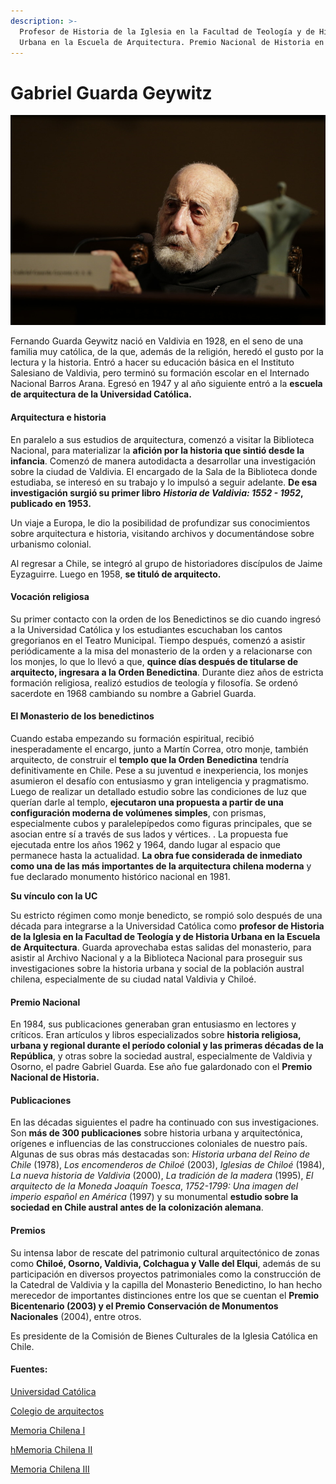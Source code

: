 ```yaml
---
description: >-
  Profesor de Historia de la Iglesia en la Facultad de Teología y de Historia
  Urbana en la Escuela de Arquitectura. Premio Nacional de Historia en 1984.
---
```


# Gabriel Guarda Geywitz

![Padre Gabriel Guarda. Foto: Banco de Im&#xE1;genes UC.](../../.gitbook/assets/gabrielguarda.jpg)

Fernando Guarda Geywitz nació en Valdivia en 1928, en el seno de una familia muy católica, de la que, además de la religión, heredó el gusto por la lectura y la historia. Entró a hacer su educación básica en el Instituto Salesiano de Valdivia, pero terminó su formación escolar en el Internado Nacional Barros Arana. Egresó en 1947 y al año siguiente entró a la **escuela de arquitectura de la Universidad Católica.**

#### Arquitectura e historia

En paralelo a sus estudios de arquitectura, comenzó a visitar la Biblioteca Nacional, para materializar la **afición por la historia que sintió desde la infancia**. Comenzó de manera autodidacta a desarrollar una investigación sobre la ciudad de Valdivia. El encargado de la Sala de la Biblioteca donde estudiaba, se interesó en su trabajo y lo impulsó a seguir adelante. **De esa investigación surgió su primer libro** _**Historia de Valdivia: 1552 - 1952**_**, publicado en 1953.**

Un viaje a Europa, le dio la posibilidad de profundizar sus conocimientos sobre arquitectura e historia, visitando archivos y documentándose sobre urbanismo colonial.

Al regresar a Chile, se integró al grupo de historiadores discípulos de Jaime Eyzaguirre. Luego en 1958, **se tituló de arquitecto.** 

#### Vocación religiosa

Su primer contacto con la orden de los Benedictinos se dio cuando ingresó a la Universidad Católica y los estudiantes escuchaban los cantos gregorianos en el Teatro Municipal. Tiempo después, comenzó a asistir periódicamente a la misa del monasterio de la orden y a relacionarse con los monjes, lo que lo llevó a que, **quince días después de titularse de arquitecto, ingresara a la Orden Benedictina**. Durante diez años de estricta formación religiosa, realizó estudios de teología y filosofía. Se ordenó sacerdote en 1968 cambiando su nombre a Gabriel Guarda.

#### El Monasterio de los benedictinos

Cuando estaba empezando su formación espiritual, recibió inesperadamente el encargo, junto a Martín Correa, otro monje, también arquitecto, de construir el **templo que la Orden Benedictina** tendría definitivamente en Chile. Pese a su juventud e inexperiencia, los monjes asumieron el desafío con entusiasmo y gran inteligencia y pragmatismo. Luego de realizar un detallado estudio sobre las condiciones de luz que querían darle al templo, **ejecutaron una propuesta a partir de una configuración moderna de volúmenes simples**, con prismas, especialmente cubos y paralelepípedos como figuras principales, que se asocian entre sí a través de sus lados y vértices. . La propuesta fue ejecutada entre los años 1962 y 1964, dando lugar al espacio que permanece hasta la actualidad. **La obra fue considerada de inmediato como una de las más importantes de la arquitectura chilena moderna** y fue declarado monumento histórico nacional en 1981.

**Su vínculo con la UC**

Su estricto régimen como monje benedicto, se rompió solo después de una década para integrarse a la Universidad Católica como **profesor de Historia de la Iglesia en la Facultad de Teología y de Historia Urbana en la Escuela de Arquitectura**. Guarda aprovechaba estas salidas del monasterio, para asistir al Archivo Nacional y a la Biblioteca Nacional para proseguir sus investigaciones sobre la historia urbana y social de la población austral chilena, especialmente de su ciudad natal Valdivia y Chiloé.

#### Premio Nacional

En 1984, sus publicaciones generaban gran entusiasmo en lectores y críticos. Eran artículos y libros especializados sobre **historia religiosa, urbana y regional durante el período colonial y las primeras décadas de la República**, y otras sobre la sociedad austral, especialmente de Valdivia y Osorno, el padre Gabriel Guarda. Ese año fue galardonado con el **Premio Nacional de Historia.**

#### Publicaciones

En las décadas siguientes el padre ha continuado con sus investigaciones. Son **más de 300 publicaciones** sobre historia urbana y arquitectónica, orígenes e influencias de las construcciones coloniales de nuestro país. Algunas de sus obras más destacadas son: _Historia urbana del Reino de Chile_ \(1978\), _Los encomenderos de Chiloé_ \(2003\), _Iglesias de Chiloé_ \(1984\), _La nueva historia de Valdivia_ \(2000\), _La tradición de la madera_ \(1995\), _El arquitecto de la Moneda Joaquín Toesca_, _1752-1799: Una imagen del imperio español en América_ \(1997\) y su monumental **estudio sobre la sociedad en Chile austral antes de la colonización alemana**.

#### Premios

Su intensa labor de rescate del patrimonio cultural arquitectónico de zonas como **Chiloé, Osorno, Valdivia, Colchagua y Valle del Elqui**, además de su participación en diversos proyectos patrimoniales como la construcción de la Catedral de Valdivia y la capilla del Monasterio Benedictino, lo han hecho merecedor de importantes distinciones entre los que se cuentan el **Premio Bicentenario \(2003\) y el Premio Conservación de Monumentos Nacionales** \(2004\), entre otros.

Es presidente de la Comisión de Bienes Culturales de la Iglesia Católica en Chile.



#### Fuentes:

[Universidad Católica](https://www.uc.cl/es/la-universidad/premios-nacionales/7341-gabriel-guarda-geywitz-1928--)

[Colegio de arquitectos](http://colegioarquitectos.com/noticias/?p=16803)

[Memoria Chilena I](http://www.memoriachilena.gob.cl/602/w3-article-94092.html)

[hMemoria Chilena II](http://www.memoriachilena.gob.cl/602/w3-article-637.html)

[Memoria Chilena III](http://www.monumentos.cl/monumentos/monumentos-historicos/monasterio-benedictino)



